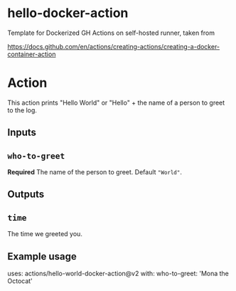 # hello-docker-action
Template for Dockerized GH Actions on self-hosted runner, taken from

https://docs.github.com/en/actions/creating-actions/creating-a-docker-container-action

# Action
This action prints "Hello World" or "Hello" + the name of a person to greet to the log.

## Inputs

## `who-to-greet`

**Required** The name of the person to greet. Default `"World"`.

## Outputs

## `time`

The time we greeted you.

## Example usage

uses: actions/hello-world-docker-action@v2
with:
  who-to-greet: 'Mona the Octocat'
